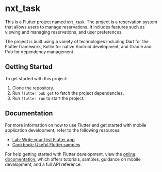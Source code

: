 # nxt_task

This is a Flutter project named `nxt_task`. The project is a reservation system that allows users to manage reservations. It includes features such as viewing and managing reservations, and user preferences.

The project is built using a variety of technologies including Dart for the Flutter framework, Kotlin for native Android development, and Gradle and Pub for dependency management.

## Getting Started

To get started with this project:

1. Clone the repository.
2. Run `flutter pub get` to fetch the project dependencies.
3. Run `flutter run` to start the project.

## Documentation

For more information on how to use Flutter and get started with mobile application development, refer to the following resources:

- [Lab: Write your first Flutter app](https://docs.flutter.dev/get-started/codelab)
- [Cookbook: Useful Flutter samples](https://docs.flutter.dev/cookbook)

For help getting started with Flutter development, view the
[online documentation](https://docs.flutter.dev/), which offers tutorials,
samples, guidance on mobile development, and a full API reference.